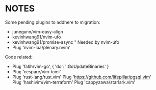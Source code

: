 # NOTES

Some pending plugins to addhere to migration:

- junegunn/vim-easy-align
- kevinhwang91/nvim-ufo 
- kevinhwang91/promise-async " Needed by nvim-ufo
- Plug 'nvim-lua/plenary.nvim'

Code related:

- Plug 'fatih/vim-go', { 'do': ':GoUpdateBinaries' }
- Plug 'cespare/vim-toml'
- Plug 'rust-lang/rust.vim'
	Plug 'https://github.com/lifepillar/pgsql.vim'
	Plug 'hashivim/vim-terraform'
	Plug 'cappyzawa/starlark.vim'
